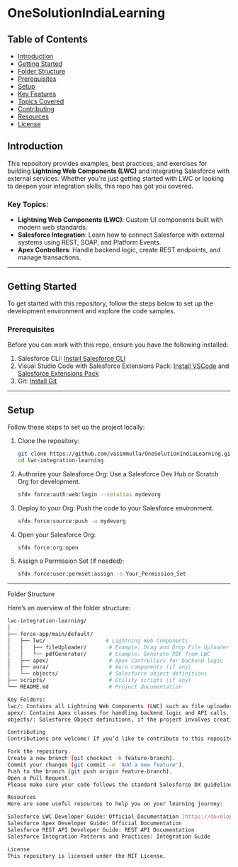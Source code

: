 # OneSolutionIndiaLearning
## Table of Contents

- [Introduction](#introduction)
- [Getting Started](#getting-started)
- [Folder Structure](#folder-structure)
- [Prerequisites](#prerequisites)
- [Setup](#setup)
- [Key Features](#key-features)
- [Topics Covered](#topics-covered)
- [Contributing](#contributing)
- [Resources](#resources)
- [License](#license)

## Introduction

This repository provides examples, best practices, and exercises for building **Lightning Web Components (LWC)** and integrating Salesforce with external services. Whether you're just getting started with LWC or looking to deepen your integration skills, this repo has got you covered.

### Key Topics:
- **Lightning Web Components (LWC)**: Custom UI components built with modern web standards.
- **Salesforce Integration**: Learn how to connect Salesforce with external systems using REST, SOAP, and Platform Events.
- **Apex Controllers**: Handle backend logic, create REST endpoints, and manage transactions.


---

## Getting Started

To get started with this repository, follow the steps below to set up the development environment and explore the code samples.

### Prerequisites

Before you can work with this repo, ensure you have the following installed:

1. Salesforce CLI: [Install Salesforce CLI](https://developer.salesforce.com/tools/sfdxcli)
2. Visual Studio Code with Salesforce Extensions Pack: [Install VSCode](https://code.visualstudio.com/download) and [Salesforce Extensions Pack](https://marketplace.visualstudio.com/items?itemName=salesforce.salesforcedx-vscode)
3. Git: [Install Git](https://git-scm.com/)

---

## Setup

Follow these steps to set up the project locally:

1. Clone the repository:
    ```bash
    git clone https://github.com/vasimmulla/OneSolutionIndiaLearning.git
    cd lwc-integration-learning
    ```

2. Authorize your Salesforce Org:
    Use a Salesforce Dev Hub or Scratch Org for development.
    ```bash
    sfdx force:auth:web:login --setalias mydevorg
    ```

3. Deploy to your Org:
    Push the code to your Salesforce environment.
    ```bash
    sfdx force:source:push -u mydevorg
    ```

4. Open your Salesforce Org:
    ```bash
    sfdx force:org:open
    ```

5. Assign a Permission Set (if needed):
    ```bash
    sfdx force:user:permset:assign -n Your_Permission_Set
    ```

---

Folder Structure

Here’s an overview of the folder structure:

```bash
lwc-integration-learning/
│
├── force-app/main/default/
│   ├── lwc/                   # Lightning Web Components
│   │   ├── fileUploader/       # Example: Drag and Drop File Uploader
│   │   └── pdfGenerator/       # Example: Generate PDF from LWC
│   ├── apex/                   # Apex Controllers for backend logic
│   ├── aura/                   # Aura components (if any)
│   └── objects/                # Salesforce object definitions
├── scripts/                    # Utility scripts (if any)
└── README.md                   # Project documentation

Key Folders:
lwc/: Contains all Lightning Web Components (LWC) such as file uploaders, PDF generators, and integration components.
apex/: Contains Apex classes for handling backend logic and API calls.
objects/: Salesforce Object definitions, if the project involves creating custom objects.

Contributing
Contributions are welcome! If you’d like to contribute to this repository:

Fork the repository.
Create a new branch (git checkout -b feature-branch).
Commit your changes (git commit -m 'Add a new feature').
Push to the branch (git push origin feature-branch).
Open a Pull Request.
Please make sure your code follows the standard Salesforce DX guidelines.

Resources
Here are some useful resources to help you on your learning journey:

Salesforce LWC Developer Guide: Official Documentation [https://developer.salesforce.com/docs/platform/lwc/guide]
Salesforce Apex Developer Guide: Official Documentation
Salesforce REST API Developer Guide: REST API Documentation
Salesforce Integration Patterns and Practices: Integration Guide

License
This repository is licensed under the MIT License.
